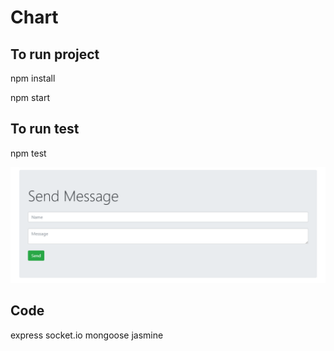 # Chart

## To run project

npm install

npm start

## To run test

npm test


![Desktop screenshot](https://github.com/lisaliwebdesign/chart/blob/master/images/chart.PNG)

## Code
express
socket.io
mongoose
jasmine




